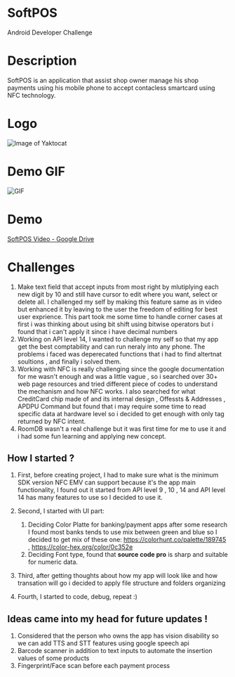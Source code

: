 # SoftPOS
Android Developer Challenge

# Description
SoftPOS is an application that assist shop owner manage his shop payments using his mobile phone 
to accept contacless smartcard using NFC technology.

# Logo
![Image of Yaktocat](https://svgshare.com/i/Nrp.svg)

# Demo GIF
![GIF](https://github.com/Solymanx7/SoftPOS/blob/master/SoftPOS.gif)

# Demo 
[SoftPOS Video - Google Drive](https://drive.google.com/file/d/1KAAlaoD-PjrmCnXF3-N4FHWOJUY-UIPb/view?usp=sharing)


# Challenges
1. Make text field that accept inputs from most right by mlutiplying each new digit by 10 and still have cursor to edit where you want, select or delete all. I challenged my self by making this feature same as in video but enhanced it by leaving to the user the freedom of editing for best user exprience. This part took me some time to handle corner cases at first i was thinking about using bit shift using bitwise operators but i found that i can't apply it since i have decimal numbers
2. Working on API level 14, I wanted to challenge my self so that my app get the best comptability and can run neraly into any phone. The problems i faced was deperecated functions that i had to find altertnat soultions , and finally i solved them.
3. Working with NFC is really challenging since the google documentation for me wasn't enough and was a little vague , so i searched over 30+ web page resources and tried different piece of codes to understand the mechanism and how NFC works. I also searched for what CreditCard chip made of and its internal design , Offessts & Addresses , APDPU Command but found that i may require some time to read specific data at hardware level so i decided to get enough with only tag returned by NFC intent.
4. RoomDB wasn't a real challenge but it was first time for me to use it and i had some fun learning and applying new concept.

## How I started ?
1. First, before creating project, I had to make sure what is the minimum SDK version NFC EMV can support because it's the app main functionality, I found out it started from API level 9 , 10 , 14 and API level 14 has many features to use so I decided to use it.

2. Second, I started with UI part:
    1. Deciding Color Platte for banking/payment apps after some research I found most banks tends to use mix between green and blue so I decided to get mix of these one: https://colorhunt.co/palette/189745 , https://color-hex.org/color/0c352e
    2. Deciding Font type, found that **source code pro** is sharp and suitable for numeric data.

3. Third, after getting thoughts about how my app will look like and how transation will go i decided to apply file structure and folders organizing

4. Fourth, I started to code, debug, repeat :)

## Ideas came into my head for future updates !
1. Considered that the person who owns the app has vision disability so we can add TTS and STT features using google speech api 
2. Barcode scanner in addition to text inputs to automate the insertion values of some products
3. Fingerprint/Face scan before each payment process




